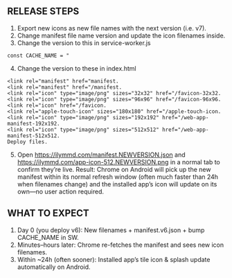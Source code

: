 ## RELEASE STEPS
1. Export new icons as new file names with the next version (i.e. v7).
2. Change manifest file name version and update the icon filenames inside.
3. Change the version to this in service-worker.js
```
const CACHE_NAME = "
```
4. Change the version to these in index.html
```
<link rel="manifest" href="manifest.
<link rel="manifest" href="/manifest.
<link rel="icon" type="image/png" sizes="32x32" href="/favicon-32x32.
<link rel="icon" type="image/png" sizes="96x96" href="/favicon-96x96.
<link rel="icon" href="/favicon.
<link rel="apple-touch-icon" sizes="180x180" href="/apple-touch-icon.
<link rel="icon" type="image/png" sizes="192x192" href="/web-app-manifest-192x192.
<link rel="icon" type="image/png" sizes="512x512" href="/web-app-manifest-512x512.
Deploy files.
```
5. Open https://ilymmd.com/manifest.NEWVERSION.json and https://ilymmd.com/app-icon-512.NEWVERSION.png in a normal tab to confirm they’re live.
Result: Chrome on Android will pick up the new manifest within its normal refresh window (often much faster than 24h when filenames change) and the installed app’s icon will update on its own—no user action required.


## **WHAT TO EXPECT**
1. Day 0 (you deploy v6):
New filenames + manifest.v6.json + bump CACHE_NAME in SW.
2. Minutes–hours later:
Chrome re-fetches the manifest and sees new icon filenames.
3. Within ~24h (often sooner):
Installed app’s tile icon & splash update automatically on Android.

